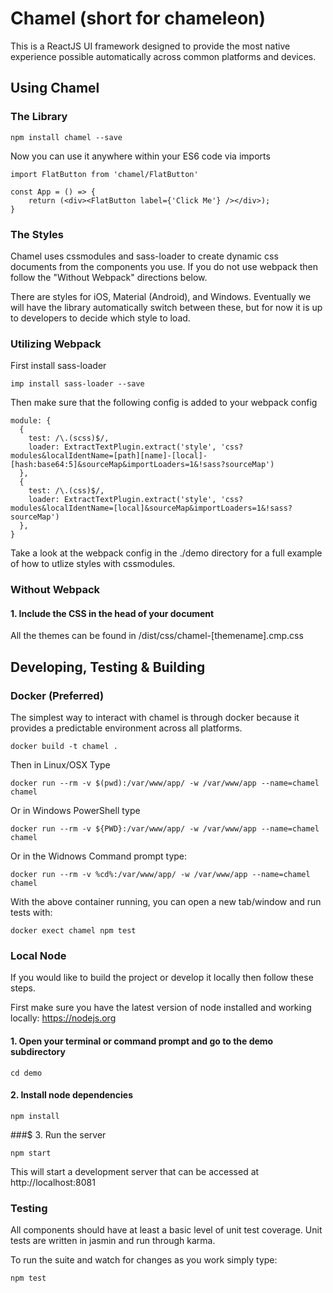 # Chamel (short for chameleon)

This is a ReactJS UI framework designed to provide the most native experience possible automatically across common platforms and devices.

## Using Chamel

### The Library

    npm install chamel --save

Now you can use it anywhere within your ES6 code via imports

    import FlatButton from 'chamel/FlatButton'
    
    const App = () => {
        return (<div><FlatButton label={'Click Me'} /></div>);
    }
    
### The Styles

Chamel uses cssmodules and sass-loader to create dynamic css documents from the components you use.
If you do not use webpack then follow the "Without Webpack" directions below.

There are styles for iOS, Material (Android), and Windows. Eventually we will have the library 
automatically switch between these, but for now it is up to developers to decide which style to load.

### Utilizing Webpack

First install sass-loader

    imp install sass-loader --save
    
Then make sure that the following config is added to your webpack config

    module: {
      {
        test: /\.(scss)$/,
        loader: ExtractTextPlugin.extract('style', 'css?modules&localIdentName=[path][name]-[local]-[hash:base64:5]&sourceMap&importLoaders=1&!sass?sourceMap')
      },
      {
        test: /\.(css)$/,
        loader: ExtractTextPlugin.extract('style', 'css?modules&localIdentName=[local]&sourceMap&importLoaders=1&!sass?sourceMap')
      },
    }

Take a look at the webpack config in the ./demo directory for a full example of how to utlize styles with cssmodules.

### Without Webpack

#### 1. Include the CSS in the head of your document

All the themes can be found in /dist/css/chamel-[themename].cmp.css

## Developing, Testing & Building


### Docker (Preferred)

The simplest way to interact with chamel is through docker because it provides a predictable environment
across all platforms.

    docker build -t chamel .

Then in Linux/OSX Type

    docker run --rm -v $(pwd):/var/www/app/ -w /var/www/app --name=chamel chamel

Or in Windows PowerShell type

    docker run --rm -v ${PWD}:/var/www/app/ -w /var/www/app --name=chamel chamel
    
Or in the Widnows Command prompt type:

    docker run --rm -v %cd%:/var/www/app/ -w /var/www/app --name=chamel chamel
    
With the above container running, you can open a new tab/window and run tests with:

    docker exect chamel npm test 
    
### Local Node

If you would like to build the project or develop it locally then follow these steps. 

First make sure you have the latest version of node installed and working locally: https://nodejs.org

#### 1. Open your terminal or command prompt and go to the demo subdirectory

    cd demo

#### 2. Install node dependencies
    
    npm install
    

###$ 3. Run the server

    npm start

This will start a development server that can be accessed at http://localhost:8081

### Testing
All components should have at least a basic level of unit test coverage. Unit tests are written in jasmin
and run through karma.

To run the suite and watch for changes as you work simply type:

    npm test